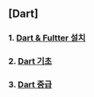 ## [Dart]

### 1. [Dart & Fultter 설치](https://github.com/algochemy/TIL/blob/main/Dart/install.md)

### 2. [Dart 기초](https://github.com/algochemy/TIL/blob/main/Dart/basic.md)

### 3. [Dart 중급](https://github.com/algochemy/TIL/blob/main/Dart/intermediate.md)
